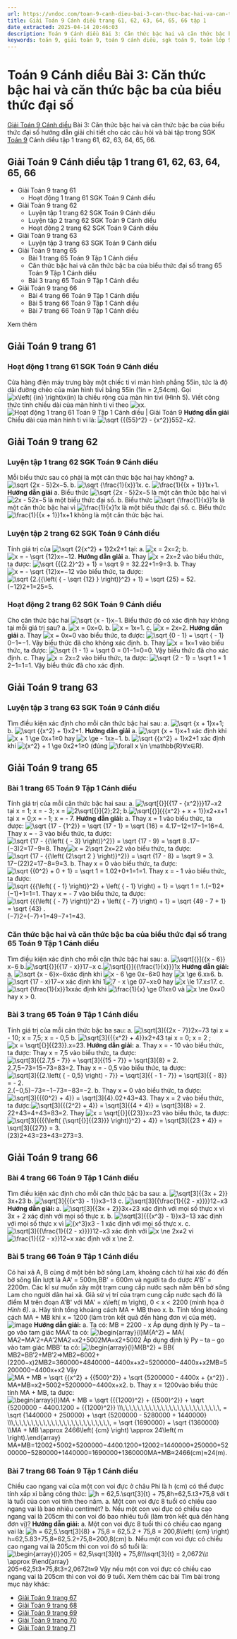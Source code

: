 ```yaml
---
url: https://vndoc.com/toan-9-canh-dieu-bai-3-can-thuc-bac-hai-va-can-thuc-bac-ba-cua-bieu-thuc-dai-so-321737
title: Giải Toán 9 Cánh diều trang 61, 62, 63, 64, 65, 66 tập 1
date_extracted: 2025-04-14 20:46:03
description: Toán 9 Cánh diều Bài 3: Căn thức bậc hai và căn thức bậc ba của biểu thức đại số hướng dẫn giải chi tiết các câu hỏi và bài tập trong SGK Toán 9 Cánh diều tập 1.
keywords: toán 9, giải toán 9, toán 9 cánh diều, sgk toán 9, toán lớp 9, toán lớp 9 cánh diều, sgk toán 9 cánh diều, toán 9 ctst, giải sgk toán 9 cánh diều, toán 9 cánh diều tập 1, giải bài tập toán 9 cánh diều, Toán 9 Bài 3 Căn thức bậc hai và căn thức bậc ba của biểu thức đại số, Căn thức bậc hai và căn thức bậc ba của biểu thức đại số, Giải Toán 9 Cánh diều tập 1 trang 63, Giải Toán 9 Cánh diều tập 1 trang 64, Giải Toán 9 Cánh diều tập 1 trang 65, Giải Toán 9 Cánh diều tập 1 trang 66
---
```


# Toán 9 Cánh diều Bài 3: Căn thức bậc hai và căn thức bậc ba của biểu thức đại số
[Giải Toán 9 Cánh diều](<https://vndoc.com/toan-9-canh-dieu>) Bài 3: Căn thức bậc hai và căn thức bậc ba của biểu thức đại số hướng dẫn giải chi tiết cho các câu hỏi và bài tập trong SGK [Toán 9](<https://vndoc.com/toan-lop9>) Cánh diều tập 1 trang 61, 62, 63, 64, 65, 66.
## Giải Toán 9 Cánh diều tập 1 trang 61, 62, 63, 64, 65, 66
  * Giải Toán 9 trang 61
    * Hoạt động 1 trang 61 SGK Toán 9 Cánh diều
  * Giải Toán 9 trang 62
    * Luyện tập 1 trang 62 SGK Toán 9 Cánh diều
    * Luyện tập 2 trang 62 SGK Toán 9 Cánh diều
    * Hoạt động 2 trang 62 SGK Toán 9 Cánh diều
  * Giải Toán 9 trang 63
    * Luyện tập 3 trang 63 SGK Toán 9 Cánh diều
  * Giải Toán 9 trang 65
    * Bài 1 trang 65 Toán 9 Tập 1 Cánh diều
    * Căn thức bậc hai và căn thức bậc ba của biểu thức đại số trang 65 Toán 9 Tập 1 Cánh diều
    * Bài 3 trang 65 Toán 9 Tập 1 Cánh diều
  * Giải Toán 9 trang 66
    * Bài 4 trang 66 Toán 9 Tập 1 Cánh diều
    * Bài 5 trang 66 Toán 9 Tập 1 Cánh diều
    * Bài 7 trang 66 Toán 9 Tập 1 Cánh diều

Xem thêm
## **Giải Toán 9 trang 61**
### **Hoạt động 1 trang 61 SGK Toán 9 Cánh diều**
Cửa hàng điện máy trưng bày một chiếc ti vi màn hình phẳng 55in, tức là độ dài đường chéo của màn hình tivi bằng 55in \(1in = 2,54cm\). Gọi ![x\\left\( {in} \\right\)](https://i.vdoc.vn/data/image/blank.png)x\(in\) là chiều rộng của màn hìn tivi \(Hình 5\). Viết công thức tính chiều dài của màn hình ti vi theo ![x](https://i.vdoc.vn/data/image/blank.png)x.
![Hoạt động 1 trang 61 Toán 9 Tập 1 Cánh diều | Giải Toán 9](https://i.vdoc.vn/data/image/2024/06/10/hoat-dong-1-trang-61-toan-9-tap-1.png)
**Hướng dẫn giải**
Chiều dài của màn hình ti vi là: ![\\sqrt {{{55}^2} - {x^2}}](https://i.vdoc.vn/data/image/blank.png)552−x2.
## **Giải Toán 9 trang 62**
### **Luyện tập 1 trang 62 SGK Toán 9 Cánh diều**
Mỗi biểu thức sau có phải là một căn thức bậc hai hay không?
a. ![\\sqrt {2x - 5}](https://i.vdoc.vn/data/image/blank.png)2x−5.
b. ![\\sqrt {\\frac{1}{x}}](https://i.vdoc.vn/data/image/blank.png)1x.
c. ![\\frac{1}{{x + 1}}](https://i.vdoc.vn/data/image/blank.png)1x+1.
**Hướng dẫn giải**
a. Biểu thức ![\\sqrt {2x - 5}](https://i.vdoc.vn/data/image/blank.png)2x−5 là một căn thức bậc hai vì ![2x - 5](https://i.vdoc.vn/data/image/blank.png)2x−5 là một biểu thức đại số.
b. Biểu thức ![\\sqrt {\\frac{1}{x}}](https://i.vdoc.vn/data/image/blank.png)1x là một căn thức bậc hai vì ![\\frac{1}{x}](https://i.vdoc.vn/data/image/blank.png)1x là một biểu thức đại số.
c. Biểu thức ![\\frac{1}{{x + 1}}](https://i.vdoc.vn/data/image/blank.png)1x+1 không là một căn thức bậc hai.
### **Luyện tập 2 trang 62 SGK Toán 9 Cánh diều**
Tính giá trị của ![\\sqrt {2{x^2} + 1}](https://i.vdoc.vn/data/image/blank.png)2x2+1 tại:
a. ![x = 2](https://i.vdoc.vn/data/image/blank.png)x=2;
b. ![x =  - \\sqrt {12}](https://i.vdoc.vn/data/image/blank.png)x=−12.
**Hướng dẫn giải**
a. Thay ![x = 2](https://i.vdoc.vn/data/image/blank.png)x=2 vào biểu thức, ta được:
![\\sqrt {{{2.2}^2} + 1}  = \\sqrt 9  = 3](https://i.vdoc.vn/data/image/blank.png)2.22+1=9=3.
b. Thay ![x =  - \\sqrt {12}](https://i.vdoc.vn/data/image/blank.png)x=−12 vào biểu thức, ta được:
![\\sqrt {2.{{\\left\( { - \\sqrt {12} } \\right\)}^2} + 1}  = \\sqrt {25}  = 5](https://i.vdoc.vn/data/image/blank.png)2.\(−12\)2+1=25=5.
### **Hoạt động 2 trang 62 SGK Toán 9 Cánh diều**
Cho căn thức bậc hai ![\\sqrt {x - 1}](https://i.vdoc.vn/data/image/blank.png)x−1. Biểu thức đó có xác định hay không tại mỗi giá trị sau?
a. ![x = 0](https://i.vdoc.vn/data/image/blank.png)x=0.
b. ![x = 1](https://i.vdoc.vn/data/image/blank.png)x=1.
c. ![x = 2](https://i.vdoc.vn/data/image/blank.png)x=2.
**Hướng dẫn giải**
a. Thay ![x = 0](https://i.vdoc.vn/data/image/blank.png)x=0 vào biểu thức, ta được: ![\\sqrt {0 - 1}  = \\sqrt { - 1}](https://i.vdoc.vn/data/image/blank.png)0−1=−1.
Vậy biểu thức đã cho không xác định.
b. Thay ![x = 1](https://i.vdoc.vn/data/image/blank.png)x=1 vào biểu thức, ta được: ![\\sqrt {1 - 1}  = \\sqrt 0  = 0](https://i.vdoc.vn/data/image/blank.png)1−1=0=0.
Vậy biểu thức đã cho xác định.
c. Thay ![x = 2](https://i.vdoc.vn/data/image/blank.png)x=2 vào biểu thức, ta được: ![\\sqrt {2 - 1}  = \\sqrt 1  = 1](https://i.vdoc.vn/data/image/blank.png)2−1=1=1.
Vậy biểu thức đã cho xác định.
## **Giải Toán 9 trang 63**
### **Luyện tập 3 trang 63 SGK Toán 9 Cánh diều**
Tìm điều kiện xác định cho mỗi căn thức bậc hai sau:
a. ![\\sqrt {x + 1}](https://i.vdoc.vn/data/image/blank.png)x+1;
b. ![\\sqrt {{x^2} + 1}](https://i.vdoc.vn/data/image/blank.png)x2+1.
**Hướng dẫn giải**
a. ![\\sqrt {x + 1}](https://i.vdoc.vn/data/image/blank.png)x+1 xác định khi ![x + 1 \\ge 0](https://i.vdoc.vn/data/image/blank.png)x+1≥0 hay ![x \\ge  - 1](https://i.vdoc.vn/data/image/blank.png)x≥−1.
b. ![\\sqrt {{x^2} + 1}](https://i.vdoc.vn/data/image/blank.png)x2+1 xác định khi ![{x^2} + 1 \\ge 0](https://i.vdoc.vn/data/image/blank.png)x2+1≥0 \(đúng ![\\forall x \\in \\mathbb{R}](https://i.vdoc.vn/data/image/blank.png)∀x∈R\).
## **Giải Toán 9 trang 65**
### **Bài 1 trang 65 Toán 9 Tập 1 Cánh diều**
Tính giá trị của mỗi căn thức bậc hai sau:
a. ![\\sqrt\[{}\]{{17 - {x^2}}}](https://i.vdoc.vn/data/image/blank.png)17−x2 tại x = 1; x = - 3; x = ![2\\sqrt\[{}\]{2};](https://i.vdoc.vn/data/image/blank.png)22;
b.![\\sqrt\[{}\]{{{x^2} + x + 1}}](https://i.vdoc.vn/data/image/blank.png)x2+x+1 tại x = 0;x = - 1; x = - 7.
**Hướng dẫn giải:**
a. Thay x = 1 vào biểu thức, ta được: ![\\sqrt {17 - {1^2}} = \\sqrt {17 - 1} = \\sqrt {16} = 4.](https://i.vdoc.vn/data/image/blank.png)17−12=17−1=16=4.
Thay x = - 3 vào biểu thức, ta được: ![\\sqrt {17 - {{\\left\( { - 3} \\right\)}^2}} = \\sqrt {17 - 9} = \\sqrt 8 .](https://i.vdoc.vn/data/image/blank.png)17−\(−3\)2=17−9=8.
Thay![x = 2\\sqrt 2](https://i.vdoc.vn/data/image/blank.png)x=22 vào biểu thức, ta được: ![\\sqrt {17 - {{\\left\( {2\\sqrt 2 } \\right\)}^2}} = \\sqrt {17 - 8} = \\sqrt 9 = 3.](https://i.vdoc.vn/data/image/blank.png)17−\(22\)2=17−8=9=3.
b. Thay x = 0 vào biểu thức, ta được: ![\\sqrt {{0^2} + 0 + 1} = \\sqrt 1 = 1.](https://i.vdoc.vn/data/image/blank.png)02+0+1=1=1.
Thay x = - 1 vào biểu thức, ta được: ![\\sqrt {{{\\left\( { - 1} \\right\)}^2} + \\left\( { - 1} \\right\) + 1} = \\sqrt 1 = 1.](https://i.vdoc.vn/data/image/blank.png)\(−1\)2+\(−1\)+1=1=1.
Thay x = - 7 vào biểu thức, ta được: ![\\sqrt {{{\\left\( { - 7} \\right\)}^2} + \\left\( { - 7} \\right\) + 1} = \\sqrt {49 - 7 + 1} = \\sqrt {43} .](https://i.vdoc.vn/data/image/blank.png)\(−7\)2+\(−7\)+1=49−7+1=43.
### **Căn thức bậc hai và căn thức bậc ba của biểu thức đại số trang 65 Toán 9 Tập 1 Cánh diều**
Tìm điều kiện xác định cho mỗi căn thức bậc hai sau:
a. ![\\sqrt\[{}\]{{x - 6}}](https://i.vdoc.vn/data/image/blank.png)x−6
b.![\\sqrt\[{}\]{{17 - x}}](https://i.vdoc.vn/data/image/blank.png)17−x
c.![\\sqrt\[{}\]{{\\frac{1}{x}}}](https://i.vdoc.vn/data/image/blank.png)1x
**Hướng dẫn giải:**
a. ![\\sqrt {x - 6}](https://i.vdoc.vn/data/image/blank.png)x−6xác định khi ![x - 6 \\ge 0](https://i.vdoc.vn/data/image/blank.png)x−6≥0 hay ![x \\ge 6.](https://i.vdoc.vn/data/image/blank.png)x≥6.
b.![\\sqrt {17 - x}](https://i.vdoc.vn/data/image/blank.png)17−x xác định khi 1![7 - x \\ge 0](https://i.vdoc.vn/data/image/blank.png)7−x≥0 hay ![x \\le 17.](https://i.vdoc.vn/data/image/blank.png)x≤17.
c. ![\\sqrt {\\frac{1}{x}}](https://i.vdoc.vn/data/image/blank.png)1xxác định khi ![\\frac{1}{x} \\ge 0](https://i.vdoc.vn/data/image/blank.png)1x≥0 và ![x \\ne 0](https://i.vdoc.vn/data/image/blank.png)x≠0 hay x > 0.
### **Bài 3 trang 65 Toán 9 Tập 1 Cánh diều**
Tính giá trị của mỗi căn thức bậc ba sau:
a. ![\\sqrt\[3\]{{2x - 7}}](https://i.vdoc.vn/data/image/blank.png)2x−73 tại x = - 10; x = 7,5; x = - 0,5
b. ![\\sqrt\[3\]{{{x^2} + 4}}](https://i.vdoc.vn/data/image/blank.png)x2+43 tại x = 0; x = 2 ;![x = \\sqrt\[{}\]{{23}}.](https://i.vdoc.vn/data/image/blank.png)x=23.
**Hướng dẫn giải:**
a. Thay x = - 10 vào biểu thức, ta được:
Thay x = 7,5 vào biểu thức, ta được: ![\\sqrt\[3\]{{2.7,5 - 7}} = \\sqrt\[3\]{{15 - 7}} = \\sqrt\[3\]{8} = 2.](https://i.vdoc.vn/data/image/blank.png)2.7,5−73=15−73=83=2.
Thay x = - 0,5 vào biểu thức, ta được: ![\\sqrt\[3\]{{2.\\left\( { - 0,5} \\right\) - 7}} = \\sqrt\[3\]{{ - 1 - 7}} = \\sqrt\[3\]{{ - 8}} = - 2.](https://i.vdoc.vn/data/image/blank.png)2.\(−0,5\)−73=−1−73=−83=−2.
b. Thay x = 0 vào biểu thức, ta được: ![\\sqrt\[3\]{{{0^2} + 4}} = \\sqrt\[3\]{4}.](https://i.vdoc.vn/data/image/blank.png)02+43=43.
Thay x = 2 vào biểu thức, ta được:![\\sqrt\[3\]{{{2^2} + 4}} = \\sqrt\[3\]{{4 + 4}} = \\sqrt\[3\]{8} = 2.](https://i.vdoc.vn/data/image/blank.png)22+43=4+43=83=2.
Thay ![x = \\sqrt\[{}\]{{23}}](https://i.vdoc.vn/data/image/blank.png)x=23 vào biểu thức, ta được: ![\\sqrt\[3\]{{{{\\left\( {\\sqrt\[{}\]{{23}}} \\right\)}^2} + 4}} = \\sqrt\[3\]{{23 + 4}} = \\sqrt\[3\]{{27}} = 3.](https://i.vdoc.vn/data/image/blank.png)\(23\)2+43=23+43=273=3.
## **Giải Toán 9 trang 66**
### **Bài 4 trang 66 Toán 9 Tập 1 Cánh diều**
Tìm điều kiện xác định cho mỗi căn thức bậc ba sau:
a. ![\\sqrt\[3\]{{3x + 2}}](https://i.vdoc.vn/data/image/blank.png)3x+23
b. ![\\sqrt\[3\]{{{x^3} - 1}}](https://i.vdoc.vn/data/image/blank.png)x3−13
c. ![\\sqrt\[3\]{{\\frac{1}{{2 - x}}}}](https://i.vdoc.vn/data/image/blank.png)12−x3
**Hướng dẫn giải:**
a. ![\\sqrt\[3\]{{3x + 2}}](https://i.vdoc.vn/data/image/blank.png)3x+23 xác định với mọi số thực x vì 3x + 2 xác định với mọi số thực x.
b. ![\\sqrt\[3\]{{{x^3} - 1}}](https://i.vdoc.vn/data/image/blank.png)x3−13 xác định với mọi số thực x vì ![{x^3}](https://i.vdoc.vn/data/image/blank.png)x3 \- 1 xác định với mọi số thực x.
c. ![\\sqrt\[3\]{{\\frac{1}{{2 - x}}}}](https://i.vdoc.vn/data/image/blank.png)12−x3 xác định với ![x \\ne 2](https://i.vdoc.vn/data/image/blank.png)x≠2 vì ![\\frac{1}{{2 - x}}](https://i.vdoc.vn/data/image/blank.png)12−x xác định với x \ne 2.
### **Bài 5 trang 66 Toán 9 Tập 1 Cánh diều**
Có hai xã A, B cùng ở một bên bờ sông Lam, khoảng cách từ hai xác đó đến bờ sông lần lượt là AA' = 500m,BB' = 600m và người ta đo dược A'B' = 2200m. Các kĩ sư muốn xây một trạm cung cấp nước sạch nằm bên bờ sông Lam cho người dân hai xã. Giả sử vị trí của trạm cung cấp nước sạch đó là điểm M trên đoạn A'B' với MA' = x\left\( m \right\), 0 < x < 2200 \(minh họa ở _Hình 6\)_.
a. Hãy tính tổng khoảng cách MA + MB theo x.
b. Tính tổng khoảng cách MA + MB khi x = 1200 \(làm tròn kết quả đến hàng đơn vị của mét\).
![image](https://i.vdoc.vn/data/image/2024/06/10/1-16.png)
**Hướng dẫn giải:**
a. Ta có: MB = 2200 - x
Áp dụng định lý Py – ta – go vào tam giác MAA’ ta có:
![\\begin{array}{l}M{A^2} = MA{](https://i.vdoc.vn/data/image/blank.png)MA2=MA′2+AA′2MA2=x2+5002MA=x2+5002
Áp dụng định lý Py – ta – go vào tam giác MBB' ta có:
![\\begin{array}{l}M{B^2} = BB{](https://i.vdoc.vn/data/image/blank.png)MB2=BB′2+MB′2⇒MB2=6002+\(2200−x\)2MB2=360000+4840000−4400x+x2=5200000−4400x+x2MB=5200000−4400x+x2
Vậy ![MA + MB = \\sqrt {{x^2} + {{500}^2}} + \\sqrt {5200000 - 4400x + {x^2}} .](https://i.vdoc.vn/data/image/blank.png)MA+MB=x2+5002+5200000−4400x+x2.
b. Thay x = 1200vào biểu thức tính MA + MB, ta được:
![\\begin{array}{l}MA + MB = \\sqrt {{{1200}^2} + {{500}^2}} + \\sqrt {5200000 - 4400.1200 + {{1200}^2}} \\\\\\,\\,\\,\\,\\,\\,\\,\\,\\,\\,\\,\\,\\,\\,\\,\\,\\,\\,\\,\\,\\,\\,\\,\\,\\, = \\sqrt {1440000 + 250000} + \\sqrt {5200000 - 5280000 + 1440000} \\\\\\,\\,\\,\\,\\,\\,\\,\\,\\,\\,\\,\\,\\,\\,\\,\\,\\,\\,\\,\\,\\,\\,\\,\\,\\, = \\sqrt {1690000} + \\sqrt {1360000} \\\\MA + MB \\approx 2466\\left\( {cm} \\right\) \\approx 24\\left\( m \\right\).\\end{array}](https://i.vdoc.vn/data/image/blank.png)MA+MB=12002+5002+5200000−4400.1200+12002=1440000+250000+5200000−5280000+1440000=1690000+1360000MA+MB≈2466\(cm\)≈24\(m\).
### **Bài 7 trang 66 Toán 9 Tập 1 Cánh diều**
Chiều cao ngang vai của một con voi đực ở châu Phi là h \(cm\) có thể được tính xấp xỉ bằng công thức: ![h = 62,5.\\sqrt\[3\]{t} + 75,8](https://i.vdoc.vn/data/image/blank.png)h=62,5.t3+75,8 với t là tuổi của con voi tính theo năm.
a. Một con voi đực 8 tuổi có chiều cao ngang vai là bao nhiêu centimét?
b. Nếu một con voi đực có chiều cao ngang vai là 205cm thì con voi đó bao nhiêu tuổi \(làm tròn kết quả đến hàng đơn vị\)?
**Hướng dẫn giải:**
a. Một con voi đực 8 tuổi thì có chiều cao ngang vai là:
![h = 62,5.\\sqrt\[3\]{8} + 75,8 = 62,5.2 + 75,8 = 200,8\\left\( {cm} \\right\)](https://i.vdoc.vn/data/image/blank.png)h=62,5.83+75,8=62,5.2+75,8=200,8\(cm\)
b. Nếu một con voi đực có chiều cao ngang vai là 205cm thì con voi đó số tuổi là:
![\\begin{array}{l}205 = 62,5\\sqrt\[3\]{t} + 75,8\\\\\\sqrt\[3\]{t} = 2,0672\\\\t \\approx 9\\end{array}](https://i.vdoc.vn/data/image/blank.png)205=62,5t3+75,8t3=2,0672t≈9
Vậy nếu một con voi đực có chiều cao ngang vai là 205cm thì con voi đó 9 tuổi.
Xem thêm các bài Tìm bài trong mục này khác:
  * [Giải Toán 9 trang 67](</giai-toan-9-trang-67-tap-1-canh-dieu-324177>)
  * [Giải Toán 9 trang 68](</giai-toan-9-trang-68-tap-1-canh-dieu-324180>)
  * [Giải Toán 9 trang 69](</giai-toan-9-trang-69-tap-1-canh-dieu-324183>)
  * [Giải Toán 9 trang 70](</giai-toan-9-trang-70-tap-1-canh-dieu-324187>)
  * [Giải Toán 9 trang 71](</giai-toan-9-trang-71-tap-1-canh-dieu-324193>)


